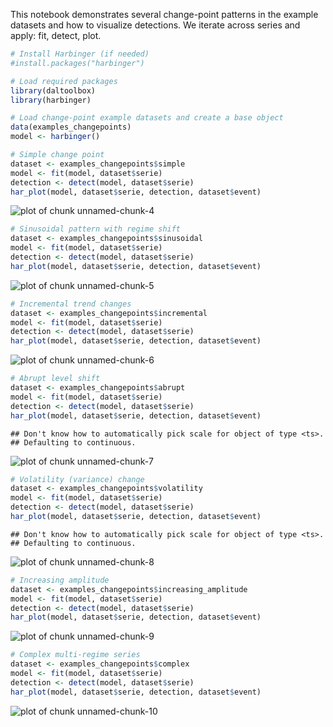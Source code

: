 This notebook demonstrates several change-point patterns in the example datasets and how to visualize detections. We iterate across series and apply: fit, detect, plot.


``` r
# Install Harbinger (if needed)
#install.packages("harbinger")
```


``` r
# Load required packages
library(daltoolbox)
library(harbinger) 
```


``` r
# Load change-point example datasets and create a base object
data(examples_changepoints)
model <- harbinger()
```


``` r
# Simple change point
dataset <- examples_changepoints$simple
model <- fit(model, dataset$serie)
detection <- detect(model, dataset$serie)
har_plot(model, dataset$serie, detection, dataset$event)
```

![plot of chunk unnamed-chunk-4](fig/examples_changepoints/unnamed-chunk-4-1.png)


``` r
# Sinusoidal pattern with regime shift
dataset <- examples_changepoints$sinusoidal
model <- fit(model, dataset$serie)
detection <- detect(model, dataset$serie)
har_plot(model, dataset$serie, detection, dataset$event)
```

![plot of chunk unnamed-chunk-5](fig/examples_changepoints/unnamed-chunk-5-1.png)


``` r
# Incremental trend changes
dataset <- examples_changepoints$incremental
model <- fit(model, dataset$serie)
detection <- detect(model, dataset$serie)
har_plot(model, dataset$serie, detection, dataset$event)
```

![plot of chunk unnamed-chunk-6](fig/examples_changepoints/unnamed-chunk-6-1.png)


``` r
# Abrupt level shift
dataset <- examples_changepoints$abrupt
model <- fit(model, dataset$serie)
detection <- detect(model, dataset$serie)
har_plot(model, dataset$serie, detection, dataset$event)
```

```
## Don't know how to automatically pick scale for object of type <ts>.
## Defaulting to continuous.
```

![plot of chunk unnamed-chunk-7](fig/examples_changepoints/unnamed-chunk-7-1.png)


``` r
# Volatility (variance) change
dataset <- examples_changepoints$volatility
model <- fit(model, dataset$serie)
detection <- detect(model, dataset$serie)
har_plot(model, dataset$serie, detection, dataset$event)
```

```
## Don't know how to automatically pick scale for object of type <ts>.
## Defaulting to continuous.
```

![plot of chunk unnamed-chunk-8](fig/examples_changepoints/unnamed-chunk-8-1.png)


``` r
# Increasing amplitude
dataset <- examples_changepoints$increasing_amplitude
model <- fit(model, dataset$serie)
detection <- detect(model, dataset$serie)
har_plot(model, dataset$serie, detection, dataset$event)
```

![plot of chunk unnamed-chunk-9](fig/examples_changepoints/unnamed-chunk-9-1.png)


``` r
# Complex multi-regime series
dataset <- examples_changepoints$complex
model <- fit(model, dataset$serie)
detection <- detect(model, dataset$serie)
har_plot(model, dataset$serie, detection, dataset$event)
```

![plot of chunk unnamed-chunk-10](fig/examples_changepoints/unnamed-chunk-10-1.png)

